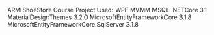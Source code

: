 ARM ShoeStore Course Project
Used:
WPF MVMM MSQL
.NETCore 3.1
MaterialDesignThemes 3.2.0
MicrosoftEntityFrameworkCore 3.1.8
MicrosoftEntityFrameworkCore.SqlServer 3.1.8
